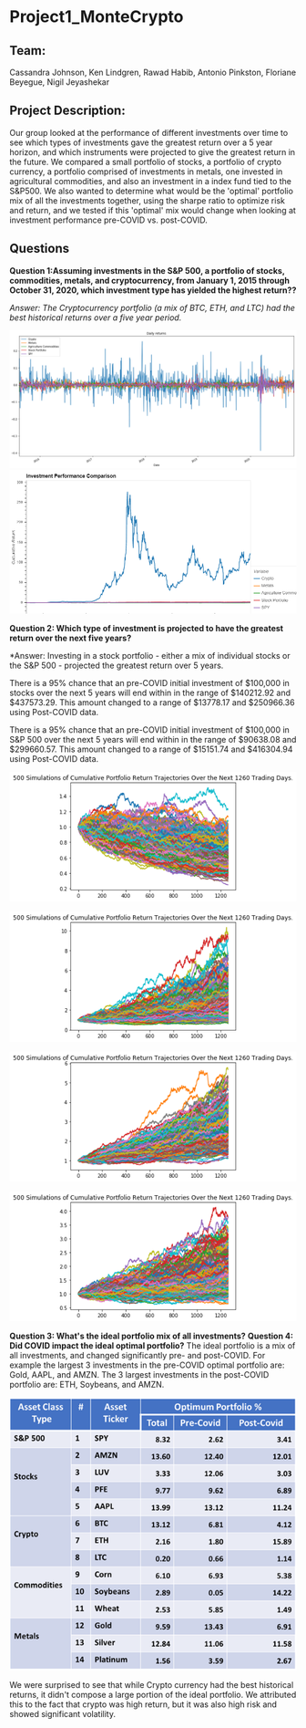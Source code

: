 # **Project1_MonteCrypto**

## Team: 

Cassandra Johnson, Ken Lindgren, Rawad Habib, Antonio Pinkston, Floriane Beyegue, Nigil Jeyashekar 

## Project Description: 

Our group looked at the performance of different investments over time to see which types of investments gave the greatest return over a 5 year horizon, and which instruments were projected to give the greatest return in the future.  We compared a small portfolio of stocks, a portfolio of crypto currency, a portfolio comprised of investments in metals, one invested in agricultural commodities, and also an investment in a index fund tied to the S&P500.  We also wanted to determine what would be the 'optimal' portfolio mix of all the investments together, using the sharpe ratio to optimize risk and return, and we tested if this 'optimal' mix would change when looking at investment performance pre-COVID vs. post-COVID.  


## Questions 

**Question 1:Assuming investments in the S&P 500, a portfolio of stocks, commodities, metals, and cryptocurrency, from January 1, 2015 through October 31, 2020, which investment type has yielded the highest return??**

*Answer: The Cryptocurrency portfolio (a mix of BTC, ETH, and LTC) had the best historical returns over a five year period.*

![Daily Returns](/Images/Daily_Returns.png)
![Cumulative Returns](/Images/Cumulative_Returns.png)



**Question 2: Which type of investment is projected to have the greatest return over the next five years?**

*Answer: Investing in a stock portfolio - either a mix of individual stocks or the S&P 500 - projected the greatest return over 5 years.  

There is a 95% chance that an pre-COVID initial investment of $100,000 in stocks over the next 5 years will end within in the range of $140212.92 and $437573.29.  This amount changed to a range of $13778.17 and $250966.36 using Post-COVID data.

There is a 95% chance that an pre-COVID initial investment of $100,000 in S&P 500 over the next 5 years will end within in the range of $90638.08 and $299660.57.  This amount changed to a range of $15151.74 and $416304.94 using Post-COVID data.  

![Agricultural Commodities Monte Carlo](/Images/AgComm_Monte.png)

![Metals Monte Carlo](/Images/Metals_Monte.png)

![Stocks Monte Carlo](/Images/Stocks_Monte.png)

![S&P 500 Monte Carlo](/Images/SP500_Monte.png)


**Question 3: What's the ideal portfolio mix of all investments?**
**Question 4: Did COVID impact the ideal optimal portfolio?**
The ideal portfolio is a mix of all investments, and changed significantly pre- and post-COVID.  For example the largest 3 investments in the pre-COVID optimal portfolio are: Gold, AAPL, and AMZN.  The 3 largest investments in the post-COVID portfolio are: ETH, Soybeans, and AMZN. 

![Optimum Portfolio](/Images/Optimal_portfolio.png)

We were surprised to see that while Crypto currency had the best historical returns, it didn't compose a large portion of the ideal portfolio.  We attributed this to the fact that crypto was high return, but it was also high risk and showed significant volatility.  


